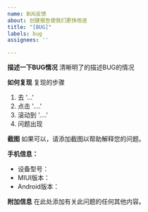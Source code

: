 ```yaml
---
name: BUG反馈
about: 创建报告使我们更快改进
title: "[BUG]"
labels: bug
assignees: ''

---
```


**描述一下BUG情况**
清晰明了的描述BUG的情况

**如何复现**
复现的步骤
1. 去  '...'
2. 点击  '....'
3. 滚动到  '....'
4. 问题出现

**截图**
如果可以，请添加截图以帮助解释您的问题。

**手机信息：**
 - 设备型号：
 - MIUI版本：
 - Android版本：

**附加信息**
在此处添加有关此问题的任何其他内容。
